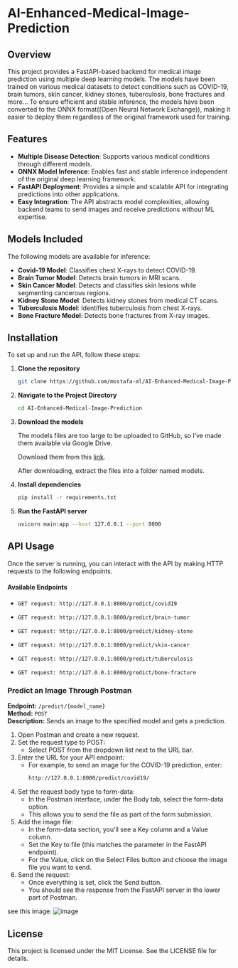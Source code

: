 # AI-Enhanced-Medical-Image-Prediction

## Overview
This project provides a FastAPI-based backend for medical image prediction using multiple deep learning models. The models have been trained on various medical datasets to detect conditions such as COVID-19, brain tumors, skin cancer, kidney stones, tuberculosis, bone fractures and more... To ensure efficient and stable inference, the models have been converted to the ONNX format((Open Neural Network Exchange)), making it easier to deploy them regardless of the original framework used for training.

## Features
- **Multiple Disease Detection**: Supports various medical conditions through different models.
- **ONNX Model Inference**: Enables fast and stable inference independent of the original deep learning framework.
- **FastAPI Deployment**: Provides a simple and scalable API for integrating predictions into other applications.
- **Easy Integration**: The API abstracts model complexities, allowing backend teams to send images and receive predictions without ML expertise.

## Models Included
The following models are available for inference:
- **Covid-19 Model**: Classifies chest X-rays to detect COVID-19.
- **Brain Tumor Model**: Detects brain tumors in MRI scans.
- **Skin Cancer Model**: Detects and classifies skin lesions while segmenting cancerous regions.
- **Kidney Stone Model**: Detects kidney stones from medical CT scans.
- **Tuberculosis Model**: Identifies tuberculosis from chest X-rays.
- **Bone Fracture Model**: Detects bone fractures from X-ray images.

## Installation
To set up and run the API, follow these steps:

1. **Clone the repository**
   ```sh
   git clone https://github.com/mostafa-ml/AI-Enhanced-Medical-Image-Prediction
   ```

2. **Navigate to the Project Directory**
   ```sh
   cd AI-Enhanced-Medical-Image-Prediction
   ```

3. **Download the models**
   
   The models files are too large to be uploaded to GitHub, so I’ve made them available via Google Drive.
   
   Download them from this [link](https://drive.google.com/drive/folders/1exyGxBjuVpFMFniDarKifTIDPFEiYZ_O?usp=sharing).

   After downloading, extract the files into a folder named models.
   

5. **Install dependencies**
   ```sh
   pip install -r requirements.txt
   ```

6. **Run the FastAPI server**
   ```sh
   uvicorn main:app --host 127.0.0.1 --port 8000
   ```

## API Usage
Once the server is running, you can interact with the API by making HTTP requests to the following endpoints.

#### Available Endpoints
* `GET request: http://127.0.0.1:8000/predict/covid19`

* `GET request: http://127.0.0.1:8000/predict/brain-tumor`

* `GET request: http://127.0.0.1:8000/predict/kidney-stone`

* `GET request: http://127.0.0.1:8000/predict/skin-cancer`

* `GET request: http://127.0.0.1:8000/predict/tuberculosis`

* `GET request: http://127.0.0.1:8000/predict/bone-fracture`

### Predict an Image Through Postman
**Endpoint:** `/predict/{model_name}`  
**Method:** `POST`  
**Description:** Sends an image to the specified model and gets a prediction.

1. Open Postman and create a new request.
2. Set the request type to POST:
   * Select POST from the dropdown list next to the URL bar.
3. Enter the URL for your API endpoint:
   * For example, to send an image for the COVID-19 prediction, enter:
      ```sh
      http://127.0.0.1:8000/predict/covid19/
      ```
4. Set the request body type to form-data:
   * In the Postman interface, under the Body tab, select the form-data option.
   * This allows you to send the file as part of the form submission.
5. Add the image file:
   * In the form-data section, you'll see a Key column and a Value column.
   * Set the Key to file (this matches the parameter in the FastAPI endpoint).
   * For the Value, click on the Select Files button and choose the image file you want to send.
6. Send the request:
   * Once everything is set, click the Send button.
   * You should see the response from the FastAPI server in the lower part of Postman.

see this image: ![image](https://github.com/user-attachments/assets/fd5b1639-c08c-4599-a69f-d89f029f3b01)


## License
This project is licensed under the MIT License. See the LICENSE file for details.

